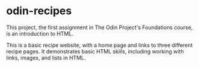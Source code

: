 # odin-recipes

This project, the first assignment in The Odin Project's Foundations course, is an introduction to HTML.

This is a basic recipe website, with a home page and links to three different recipe pages. It demonstrates basic HTML skills, including working with links, images, and lists in HTML.